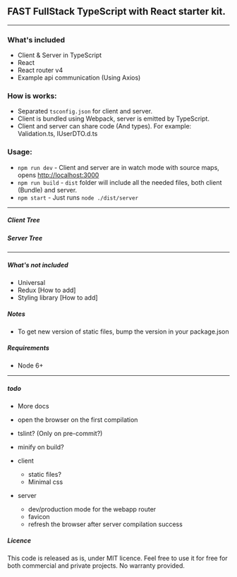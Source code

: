 ## FAST FullStack TypeScript with React starter kit.

---


### What's included
* Client & Server in TypeScript
* React
* React router v4
* Example api communication (Using Axios)

### How is works:
* Separated `tsconfig.json` for client and server.
* Client is bundled using Webpack, server is emitted by TypeScript.
* Client and server can share code (And types). For example: Validation.ts, IUserDTO.d.ts

### Usage:
* `npm run dev` - Client and server are in watch mode with source maps, opens [http://localhost:3000](http://localhost:3000)
* `npm run build` - `dist` folder will include all the needed files, both client (Bundle) and server.
* `npm start` - Just runs `node ./dist/server`  

---

##### Client Tree
##### Server Tree

---

##### What's not included
* Universal
* Redux [How to add]
* Styling library [How to add]

##### Notes
* To get new version of static files, bump the version in your package.json

##### Requirements
* Node 6+




---
##### todo
* More docs
* open the browser on the first compilation
* tslint? (Only on pre-commit?)
* minify on build?
 
* client
  * static files?
  * Minimal css
  
* server
  * dev/production mode for the webapp router
  * favicon
  * refresh the browser after server compilation success

##### Licence
This code is released as is, under MIT licence. Feel free to use it for free for both commercial and private projects. No warranty provided.